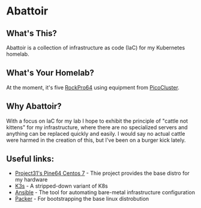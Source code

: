 # Abattoir

## What's This?
Abattoir is a collection of infrastructure as code (IaC) for my Kubernetes homelab.

## What's Your Homelab?
At the moment, it's five [RockPro64](https://www.pine64.org/?page_id=61454) using equipment from [PicoCluster](https://www.picocluster.com/collections/rockpro64/products/pico-5-rockpro64).

## Why Abattoir?
With a focus on IaC for my lab I hope to exhibit the principle of "cattle not kittens" for my infrastructure, where there are no specialized servers and anything can be replaced quickly and easily. I would say no actual cattle were harmed in the creation of this, but I've been on a burger kick lately.

## Useful links:
- [Project31's Pine64 Centos 7](https://project31.github.io/pine64/) - Thie project provides the base distro for my hardware
- [K3s](https://k3s.io/) - A stripped-down variant of K8s
- [Ansible](https://www.ansible.com/) - The tool for automating bare-metal infrastructure configuration
- [Packer](https://packer.io/) - For bootstrapping the base linux distrobution